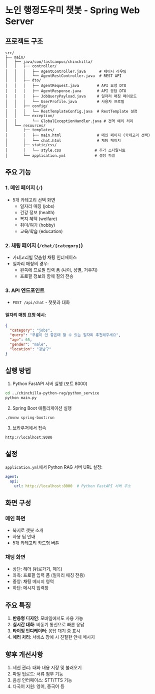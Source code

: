 # 노인 행정도우미 챗봇 - Spring Web Server

## 프로젝트 구조

```
src/
├── main/
│   ├── java/com/fastcampus/chinchilla/
│   │   ├── controller/
│   │   │   ├── AgentController.java      # 페이지 라우팅
│   │   │   └── AgentRestController.java  # REST API
│   │   ├── dto/
│   │   │   ├── AgentRequest.java        # API 요청 DTO
│   │   │   ├── AgentResponse.java       # API 응답 DTO
│   │   │   ├── JobQueryPayload.java     # 일자리 매칭 페이로드
│   │   │   └── UserProfile.java         # 사용자 프로필
│   │   ├── config/
│   │   │   └── RestTemplateConfig.java  # RestTemplate 설정
│   │   └── exception/
│   │       └── GlobalExceptionHandler.java # 전역 예외 처리
│   └── resources/
│       ├── templates/
│       │   ├── main.html                # 메인 페이지 (카테고리 선택)
│       │   └── chat.html                # 채팅 페이지
│       ├── static/css/
│       │   └── style.css               # 추가 스타일시트
│       └── application.yml             # 설정 파일
```

## 주요 기능

### 1. 메인 페이지 (`/`)
- 5개 카테고리 선택 화면
  - 일자리 매칭 (jobs)
  - 건강 정보 (health)
  - 복지 혜택 (welfare)
  - 취미/여가 (hobby)
  - 교육/학습 (education)

### 2. 채팅 페이지 (`/chat/{category}`)
- 카테고리별 맞춤형 채팅 인터페이스
- 일자리 매칭의 경우:
  - 왼쪽에 프로필 입력 폼 (나이, 성별, 거주지)
  - 프로필 정보와 함께 질의 전송

### 3. API 엔드포인트
- `POST /api/chat` - 챗봇과 대화

#### 일자리 매칭 요청 예시:
```json
{
  "category": "jobs",
  "query": "무릎이 안 좋은데 할 수 있는 일자리 추천해주세요",
  "age": 65,
  "gender": "male",
  "location": "강남구"
}
```

## 실행 방법

1. Python FastAPI 서버 실행 (포트 8000)
```bash
cd ../chinchilla-python-rag/python_service
python main.py
```

2. Spring Boot 애플리케이션 실행
```bash
./mvnw spring-boot:run
```

3. 브라우저에서 접속
```
http://localhost:8080
```

## 설정

`application.yml`에서 Python RAG 서버 URL 설정:
```yaml
agent:
  api:
    url: http://localhost:8000  # Python FastAPI 서버 주소
```

## 화면 구성

### 메인 화면
- 복지로 챗봇 소개
- 사용 팁 안내
- 5개 카테고리 카드형 버튼

### 채팅 화면
- 상단: 헤더 (뒤로가기, 제목)
- 좌측: 프로필 입력 폼 (일자리 매칭 전용)
- 중앙: 채팅 메시지 영역
- 하단: 메시지 입력창

## 주요 특징

1. **반응형 디자인**: 모바일에서도 사용 가능
2. **실시간 대화**: 비동기 통신으로 빠른 응답
3. **타이핑 인디케이터**: 응답 대기 중 표시
4. **에러 처리**: 서비스 장애 시 친절한 안내 메시지

## 향후 개선사항

1. 세션 관리: 대화 내용 저장 및 불러오기
2. 파일 업로드: 서류 첨부 기능
3. 음성 인터페이스: STT/TTS 기능
4. 다국어 지원: 영어, 중국어 등

